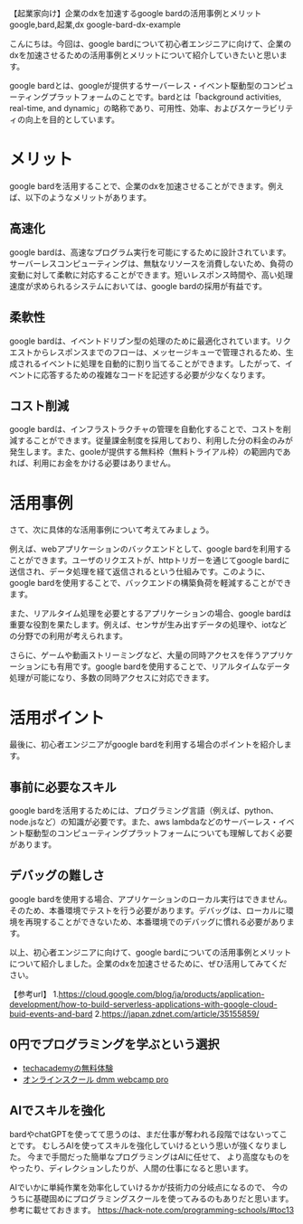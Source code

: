 【起業家向け】企業のdxを加速するgoogle bardの活用事例とメリット
google,bard,起業,dx
google-bard-dx-example

こんにちは。今回は、google bardについて初心者エンジニアに向けて、企業のdxを加速させるための活用事例とメリットについて紹介していきたいと思います。

google bardとは、googleが提供するサーバーレス・イベント駆動型のコンピューティングプラットフォームのことです。bardとは「background activities, real-time, and dynamic」の略称であり、可用性、効率、およびスケーラビリティの向上を目的としています。

# メリット
google bardを活用することで、企業のdxを加速させることができます。例えば、以下のようなメリットがあります。

## 高速化
google bardは、高速なプログラム実行を可能にするために設計されています。サーバーレスコンピューティングは、無駄なリソースを消費しないため、負荷の変動に対して柔軟に対応することができます。短いレスポンス時間や、高い処理速度が求められるシステムにおいては、google bardの採用が有益です。

## 柔軟性
google bardは、イベントドリブン型の処理のために最適化されています。リクエストからレスポンスまでのフローは、メッセージキューで管理されるため、生成されるイベントに処理を自動的に割り当てることができます。したがって、イベントに応答するための複雑なコードを記述する必要が少なくなります。

## コスト削減
google bardは、インフラストラクチャの管理を自動化することで、コストを削減することができます。従量課金制度を採用しており、利用した分の料金のみが発生します。また、gooleが提供する無料枠（無料トライアル枠）の範囲内であれば、利用にお金をかける必要はありません。

# 活用事例
さて、次に具体的な活用事例について考えてみましょう。

例えば、webアプリケーションのバックエンドとして、google bardを利用することができます。ユーザのリクエストが、httpトリガーを通じてgoogle bardに送信され、データ処理を経て返信されるという仕組みです。このように、google bardを使用することで、バックエンドの構築負荷を軽減することができます。

また、リアルタイム処理を必要とするアプリケーションの場合、google bardは重要な役割を果たします。例えば、センサが生み出すデータの処理や、iotなどの分野での利用が考えられます。

さらに、ゲームや動画ストリーミングなど、大量の同時アクセスを伴うアプリケーションにも有用です。google bardを使用することで、リアルタイムなデータ処理が可能になり、多数の同時アクセスに対応できます。

# 活用ポイント
最後に、初心者エンジニアがgoogle bardを利用する場合のポイントを紹介します。

## 事前に必要なスキル
google bardを活用するためには、プログラミング言語（例えば、python、node.jsなど）の知識が必要です。また、aws lambdaなどのサーバーレス・イベント駆動型のコンピューティングプラットフォームについても理解しておく必要があります。

## デバッグの難しさ
google bardを使用する場合、アプリケーションのローカル実行はできません。そのため、本番環境でテストを行う必要があります。デバッグは、ローカルに環境を再現することができないため、本番環境でのデバッグに慣れる必要があります。

以上、初心者エンジニアに向けて、google bardについての活用事例とメリットについて紹介しました。企業のdxを加速させるために、ぜひ活用してみてください。

【参考url】
1.https://cloud.google.com/blog/ja/products/application-development/how-to-build-serverless-applications-with-google-cloud-buid-events-and-bard
2.https://japan.zdnet.com/article/35155859/

## 0円でプログラミングを学ぶという選択
- [techacademyの無料体験](//af.moshimo.com/af/c/click?a_id=2612475&amp;p_id=1555&amp;pc_id=2816&amp;pl_id=22706&amp;url=https%3a%2f%2ftechacademy.jp%2fhtmlcss-trial%3futm_source%3dmoshimo%26utm_medium%3daffiliate%26utm_campaign%3dtextad)
- [オンラインスクール dmm webcamp pro](//af.moshimo.com/af/c/click?a_id=2612482&amp;p_id=1363&amp;pc_id=2297&amp;pl_id=39999&amp;guid=on)

## AIでスキルを強化
bardやchatGPTを使ってて思うのは、まだ仕事が奪われる段階ではないってことです。
むしろAIを使ってスキルを強化していけるという思いが強くなりました。
今まで手間だった簡単なプログラミングはAIに任せて、
より高度なものをやったり、ディレクションしたりが、人間の仕事になると思います。

AIでいかに単純作業を効率化していけるかが技術力の分岐点になるので、
今のうちに基礎固めにプログラミングスクールを使ってみるのもありだと思います。
参考に載せておきます。
https://hack-note.com/programming-schools/#toc13

